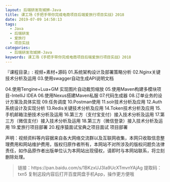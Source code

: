```yaml
---
layout: 后端研发攻城狮-Java
title: 课工场《手把手带你完成电商项目后端爱旅行项目实战》2018
date: 2019-07-09 14:50:13
tags:
  - Java
  - 后端研发
  - 爱旅行
  - 项目实战
categories:
  - 后端研发攻城狮-Java
keywords: 课工场《手把手带你完成电商项目后端爱旅行项目实战》2018
---
```

『课程目录』: 
视频+素材+源码
01.系统架构设计及部署策略分析
02.Nginx关键技术分析及运用
03.使用swagger自动生成API说明文档
<!-- more -->
04.使用Tengine+Lua+GM 实现图片自动裁剪缩放
05.使用Maven构建多模块项目-IntelliJ IDEA
06.使用Nexus搭建Maven私服
07.代码生成器
08.订单业务的设计方案及具体实现
09.任务调度
10.Postman使用
11.solr技术分析及应用
12.Auth系统设计及实现分析
13.Redis关键技术分析及应用
14.Token技术分析及应用
15.手机邮箱注册技术分析及运用
16.第三方（支付宝支付）接入技术分析及运用
17.第三方（微信支付）接入技术分析及运用
18.第三方（微信登录）接入技术分析及运用
19.爱旅行项目部署
20.程序猿面试宝典之项目面试
项目部署
<div class="post-copyright">
    <div class="post-copyright__author">
      <span class="post-copyright-meta">声明：视频资料等内容据来自各大网络交流群以及互联网收集，本网只收取信息整理费用和网站维护费用，版权归原作者所有，本网站不对所涉及的版权问题负法律责任，如作品原作者出版单位认为本网站出现侵权，请即时与本网站联系，将立刻删除处理。 </span>
    </div>
</div>

<blockquote class="blockquote-center">
链接：https://pan.baidu.com/s/1BKzxUJ3Ia9UcXTmvnYAjAg 
提取码：txn5 
复制这段内容后打开百度网盘手机App，操作更方便哦
</blockquote>

